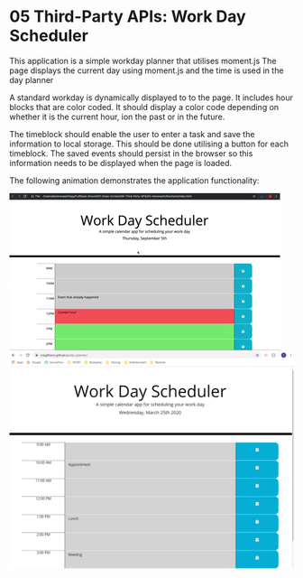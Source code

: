 ﻿# 05 Third-Party APIs: Work Day Scheduler

This application is a simple workday planner that utilises moment.js
The page displays the current day using moment.js and the time is used in the day planner

A standard workday is dynamically displayed to to the page. It includes hour blocks that are color coded.
It should display a color code depending on whether it is the current hour, ion the past or in the future.

The timeblock should enable the user to enter a task and save the information to local storage.
This should be done utilising a button for each timeblock.
The saved events should persist in the browser so this information needs to be displayed when the page is loaded.

The following animation demonstrates the application functionality:

![day planner demo](./Assets/05-third-party-apis-homework-demo.gif)
![day planner screenshot](./Assets/day-planner.png)

